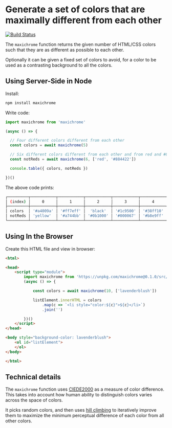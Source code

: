 # Generate a set of colors that are maximally different from each other

[![Build Status](https://travis-ci.com/eobrain/maxichrome.svg?branch=master)][1]

The `maxichrome` function returns the given number of HTML/CSS colors such that they are as different as possible to each other.

Optionally it can be given a fixed set of colors to avoid, for a color to be used as a contrasting background to all the colors.

## Using Server-Side in Node

Install:

```sh
npm install maxichrome
```

Write code:

```js
import maxichrome from 'maxichrome'

(async () => {

  // Four different colors different from each other
  const colors = await maxichrome(5)

  // Six different colors different from each other and from red and #884422
  const notReds = await maxichrome(6, ['red', '#884422'])

  console.table({ colors, notReds })

})()
```

The above code prints:

```sh
┌─────────┬───────────┬───────────┬───────────┬───────────┬───────────┬───────────┐
│ (index) │     0     │     1     │     2     │     3     │     4     │     5     │
├─────────┼───────────┼───────────┼───────────┼───────────┼───────────┼───────────┤
│ colors  │ '#a4009a' │ '#ff7eff' │  'black'  │ '#1c9500' │ '#38ff10' │           │
│ notReds │ 'yellow'  │ '#a744bb' │ '#0b1000' │ '#000067' │ '#b8e9ff' │ '#41eb59' │
└─────────┴───────────┴───────────┴───────────┴───────────┴───────────┴───────────┘
```

## Using In the Browser

Create this HTML file and view in browser:

```html
<html>

<head>
    <script type="module">
        import maxichrome from 'https://unpkg.com/maxichrome@0.1.0/src/web/index.js?module'
        (async () => {

            const colors = await maxichrome(10, ['lavenderblush'])

            listElement.innerHTML = colors
                .map(c => `<li style="color:${c}">${c}</li>`)
                .join('')

        })()
    </script>
</head>

<body style="background-color: lavenderblush">
    <ol id="listElement">
    </ol>
</body>

</html>
```

<div style="background-color: lavenderblush">
    <ol id="listElement">
    </ol>
</div>

<script type="module">
    import maxichrome from 'https://unpkg.com/maxichrome@0.1.0/src/web/index.js?module'
    (async () => {

        const colors = await maxichrome(10, ['lavenderblush'])

        listElement.innerHTML = colors
            .map(c => `<li style="color:${c}">${c}</li>`)
            .join('')

    })()
</script>

## Technical details

The `maxichrome` function uses [CIEDE2000][2] as a measure of color difference.  This takes into account how human ability to distinguish colors varies across the space of colors.

It picks random colors, and then uses [hill climbing][3] to iteratively improve them to maximize the minimum perceptual difference of each color from all other colors.

[1]: https://travis-ci.com/eobrain/maxichrome
[2]: https://en.wikipedia.org/wiki/Color_difference#CIEDE2000
[3]: https://en.wikipedia.org/wiki/Hill_climbing
